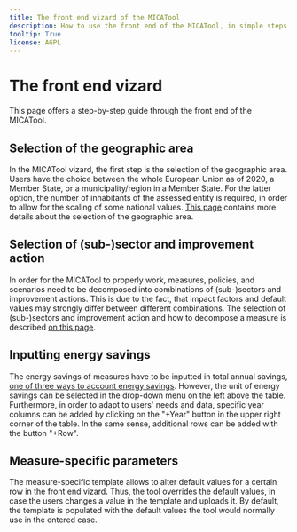```yaml
---
title: The front end vizard of the MICATool
description: How to use the front end of the MICATool, in simple steps
tooltip: True
license: AGPL
---
```


<!--
© 2024, 2025 Fraunhofer-Gesellschaft e.V., München

SPDX-License-Identifier: AGPL-3.0-or-later
-->

The front end vizard
===

This page offers a step-by-step guide through the front end of the MICATool. 

Selection of the geographic area
-

In the MICATool vizard, the first step is the selection of the geographic area. Users have the choice between
the whole European Union as of 2020, a Member State, or a municipality/region in a Member State. For the latter
option, the number of inhabitants of the assessed entity is required, in order to allow for the scaling of some
national values. [This page](./geography.md) contains more details about the selection of the geographic area.

Selection of (sub-)sector and improvement action
-

In order for the MICATool to properly work, measures, policies, and scenarios need to be decomposed into combinations 
of (sub-)sectors and improvement actions. This is due to the fact, that impact factors and default values may strongly
differ between different combinations. The selection of (sub-)sectors and improvement action and how to decompose a 
measure is described [on this page](./specifying_subsector_action.md).


Inputting energy savings
-

The energy savings of measures have to be inputted in total annual savings, [one of three ways to account energy savings](./energy_savings_input.md).
However, the unit of energy savings can be selected in the drop-down menu on the left above the table.
Furthermore, in order to adapt to users' needs and data, specific year columns can be added by clicking on the "+Year"
button in the upper right corner of the table. In the same sense, additional rows can be added with the button "+Row".

Measure-specific parameters
-

The measure-specific template allows to alter default values for a certain row in the front end vizard. Thus, the tool
overrides the default values, in case the users changes a value in the template and uploads it. By default, the template
is populated with the default values the tool would normally use in the entered case. 